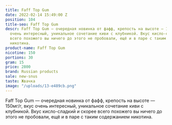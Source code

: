 ```yaml
---
title: Faff Top Gum
date: 2022-02-14 15:49:00 Z
position: 104
title-seo: Faff Top Gum
descr: Faff Top Gum — очередная новинка от фафф, крепость на высоте — 150мг/г, вкус
  очень интересный, уникальное сочетание киви с клубникой. Вкус кисло-сладкий и скорее
  всего похожего вы ничего до этого не пробовали, ещё и в паре с таким содержанием
  никотина.
product-name: Faff Top Gum
nicotine: 150
portions: 30
gram: 15
price: 2800
brand: Russian products
sale: new-snus
taste: Жвачка
image: "/uploads/13-e489cb.png"
---
```


Faff Top Gum — очередная новинка от фафф, крепость на высоте — 150мг/г, вкус очень интересный, уникальное сочетание киви с клубникой. Вкус кисло-сладкий и скорее всего похожего вы ничего до этого не пробовали, ещё и в паре с таким содержанием никотина.